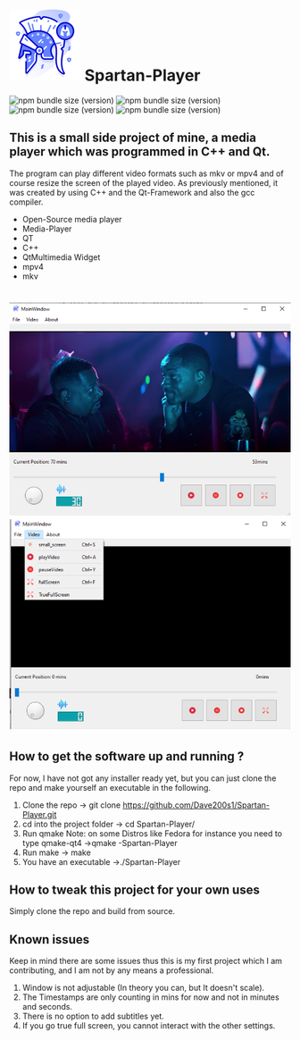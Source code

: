 # ![Alt text](128_helmet.png "Optional title") Spartan-Player 

![npm bundle size (version)](https://img.shields.io/badge/version-0.0.1-green) ![npm bundle size (version)](https://img.shields.io/badge/qt-v6.2.4-green) ![npm bundle size (version)](https://img.shields.io/badge/language-c%2B%2B17-green) ![npm bundle size (version)](https://img.shields.io/badge/compiler-gcc-blue) 

## This is a small side project of mine, a media player which was programmed in C++ and Qt.

The program can play different video formats such as mkv or mpv4 and of course resize the screen of the played video. As previously mentioned, it was created by using C++ and the Qt-Framework and also the gcc compiler. 

* Open-Source media player
* Media-Player
* QT
* C++
* QtMultimedia Widget
* mpv4
* mkv

# ![Alt text](SpartanPlayerShowCaseTwo.png "Optional title")  ![Alt text](SpartanPlayerShowCaseOne.png "Optional title")

## How to get the software up and running ?

For now, I have not got any installer ready yet, but you can just clone the repo and make yourself an executable in the following.

1. Clone the repo 
-> git clone https://github.com/Dave200s1/Spartan-Player.git
2. cd into the project folder
-> cd Spartan-Player/
3. Run qmake Note: on some Distros like Fedora for instance you need to type qmake-qt4
->qmake -Spartan-Player
4. Run make
-> make
5. You have an executable
->./Spartan-Player

## How to tweak this project for your own uses

Simply clone the repo and build from source.

## Known issues

Keep in mind there are some issues thus this is my first project which I am contributing, and I am not by any means a professional.

1. Window is not adjustable (In theory you can, but It doesn't scale).
2. The Timestamps are only counting in mins for now and not in minutes and seconds.
3. There is no option to add subtitles yet.
4. If you go true full screen, you cannot interact with the other settings.


